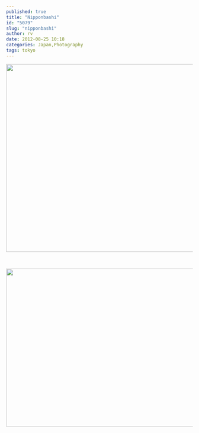 ```yaml
---
published: true
title: "Nipponbashi"
id: "5079"
slug: "nipponbashi"
author: rv
date: 2012-08-25 10:18
categories: Japan,Photography
tags: tokyo
---
```

<a href="https://s3.amazonaws.com/cfwblog/uploads/2012/08/IMG_3518_crop_ps.jpg"><img class="aligncenter size-full wp-image-5082" title="IMG_3518_crop_ps_sml" src="https://s3.amazonaws.com/cfwblog/uploads/2012/08/IMG_3518_crop_ps_sml.jpg" alt="" width="800" height="506" /></a>

&nbsp;

<a href="https://s3.amazonaws.com/cfwblog/uploads/2012/08/IMG_3508_crop_ps.jpg"><img class="aligncenter size-full wp-image-5083" title="IMG_3508_crop_ps_sml" src="https://s3.amazonaws.com/cfwblog/uploads/2012/08/IMG_3508_crop_ps_sml.jpg" alt="" width="800" height="426" /></a>